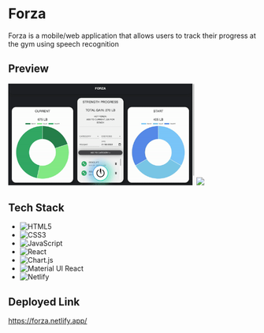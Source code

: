# Forza
Forza is a mobile/web application that allows users to track their progress at the gym using speech recognition

## Preview
<img width='75%' src="public/ForzaDemo1.gif">
<img width='25%' src="public/ForzaDemo2.gif">

## Tech Stack
- ![HTML5](https://img.shields.io/badge/-HTML5-E34F26?logo=html5&logoColor=white&style=flat)
- ![CSS3](https://img.shields.io/badge/-CSS3-1572B6?logo=css3&logoColor=white&style=flat)
- ![JavaScript](https://img.shields.io/badge/-JavaScript-F7DF1E?logo=javascript&logoColor=white&style=flat)
- ![React](https://img.shields.io/badge/-React-61DAFB?logo=react&logoColor=white&style=flat)
- ![Chart.js](https://img.shields.io/badge/-Chart.js-FF6384?logo=chartdotjs&logoColor=white&style=flat)
- ![Material UI React](https://img.shields.io/badge/-Material%20UI%20React-1877F2?style=flat)
- ![Netlify](https://img.shields.io/badge/-Netlify-00C7B7?logo=netlify&logoColor=white&style=flat)

## Deployed Link
https://forza.netlify.app/
